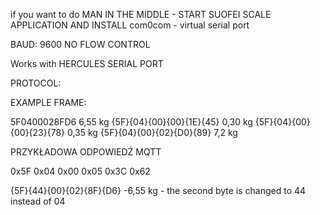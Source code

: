 if you want to do MAN IN THE MIDDLE - START SUOFEI SCALE APPLICATION AND INSTALL com0com - virtual serial port

BAUD: 9600
NO FLOW CONTROL

Works with HERCULES SERIAL PORT

PROTOCOL:

EXAMPLE FRAME:



5F0400028FD6 6,55 kg
{5F}{04}{00}{00}{1E}{45} 0,30 kg
{5F}{04}{00}{00}{23}{78} 0,35 kg
{5F}{04}{00}{02}{D0}{89} 7,2 kg

PRZYKŁADOWA ODPOWIEDŹ MQTT

0x5F 0x04 0x00 0x05 0x3C 0x62

{5F}{44}{00}{02}{8F}{D6}  -6,55 kg - the second byte is changed to 44 instead of 04